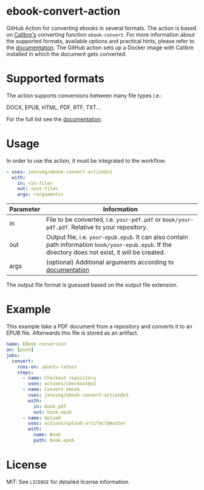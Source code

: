 # ebook-convert-action

GitHub Action for converting ebooks in several formats. The action is based on [Calibre's](https://calibre-ebook.com) converting function `ebook-convert`. For more information about the supported formats, available options and practical hints, please refer to the [documentation](https://manual.calibre-ebook.com/generated/en/ebook-convert.html). The GitHub action sets up a Docker image with Calibre installed in which the document gets converted.

# Supported formats

The action supports conversions between many file types i.e.:

DOCX, EPUB, HTML, PDF, RTF, TXT...

For the full list see the [documentation](https://manual.calibre-ebook.com/generated/en/ebook-convert.html).

# Usage

In order to use the action, it must be integrated to the workflow:

```yaml
- uses: jensvog/ebook-convert-action@v1
  with:
    in: <in-file>
    out: <out-file>
    args: <arguments>
```

| Parameter | Information |
| --------  | ----------- |
| in | File to be converted, i.e. `your-pdf.pdf` or `book/your-pdf.pdf`. Relative to your repository. |
| out | Output file, i.e. `your-epub.epub`. It can also contain path information `book/your-epub.epub`. If the directory does not exist, it will be created. |
| args | (optional) Additional arguments according to [documentation](https://manual.calibre-ebook.com/generated/en/ebook-convert.html) |

The output file format is guessed based on the output file extension.

# Example

This example take a PDF document from a repository and converts it to an EPUB file. Afterwards this file is stored as an artifact.

```yaml
name: EBook conversion
on: [push]
jobs:
  convert:
    runs-on: ubuntu-latest
    steps:
      - name: Checkout repository
        uses: actions/checkout@v2
      - name: Convert ebook
        uses: jensvog/ebook-convert-action@v1
        with:
          in: book.pdf
          out: book.epub
      - name: Upload
        uses: actions/upload-artifact@master
        with:
          name: Book
          path: book.epub
```

# License

MIT: See `LICENSE` for detailed license information.
